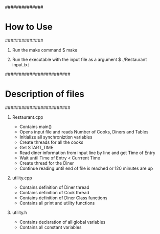 ##############
# How to Use #
##############
1. Run the make command
   $ make

2. Run the executable with the input file as a argument
   $ ./Restaurant input.txt

########################
# Description of files #
########################
1. Restaurant.cpp
   - Contains main()
   - Opens input file and reads Number of Cooks, Diners and Tables
   - Initialize all synchroniztion variables
   - Create threads for all the cooks
   - Get START_TIME
   - Read diner information from input line by line and get Time of Entry
   - Wait until Time of Entry < Currrent Time
   - Create thread for the Diner
   - Continue reading until end of file is reached or 120 minutes are up

2. utility.cpp
   - Contains definition of Diner thread
   - Contains definition of Cook thread
   - Contains definition of Diner Class functions
   - Contains all print and utility functions

3. utility.h
   - Contains declaration of all global variables
   - Contains all constant variables


